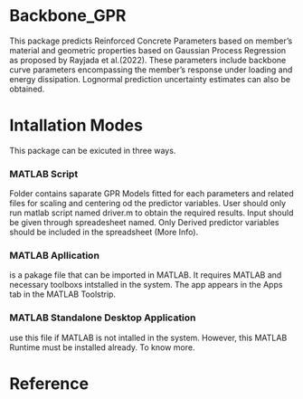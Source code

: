 # Backbone_GPR

This package predicts Reinforced Concrete Parameters based on member’s material and geometric properties based on Gaussian Process Regression as proposed by Rayjada et al.(2022). These parameters include backbone curve parameters encompassing the member’s response under loading and energy dissipation. Lognormal prediction uncertainty estimates can also be obtained.

# Intallation Modes

This package can be exicuted in three ways.

### MATLAB Script

Folder contains saparate GPR Models fitted for each parameters and related files for scaling and centering od the predictor variables. User should only run matlab script named driver.m to obtain the required results. Input should be given through spreadesheet named. Only Derived predictor variables should be included in the spreadsheet (More Info).

### MATLAB Apllication

 is a pakage file that can be imported in MATLAB. It requires MATLAB and necessary toolboxs intstalled in the system. The app appears in the Apps tab in the MATLAB Toolstrip.
 
### MATLAB Standalone Desktop Application 

 use this file if MATLAB is not intalled in the system. However, this MATLAB Runtime must be installed already. To know more. 

# Reference
